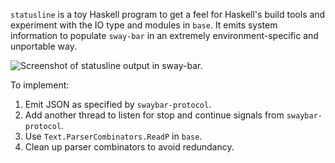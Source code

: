 `statusline` is a toy Haskell program to get a feel for Haskell's build tools
and experiment with the IO type and modules in `base`. It emits system
information to populate `sway-bar` in an extremely environment-specific and
unportable way.

![Screenshot of statusline output in sway-bar.](https://i.imgur.com/Oa50S7i.png)

To implement:

1. Emit JSON as specified by `swaybar-protocol`.
2. Add another thread to listen for stop and continue signals from
   `swaybar-protocol`.
3. Use `Text.ParserCombinators.ReadP` in `base`.
4. Clean up parser combinators to avoid redundancy.

